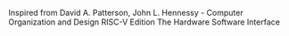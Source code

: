 Inspired from David A. Patterson, John L. Hennessy - Computer Organization and Design RISC-V Edition The Hardware Software Interface
